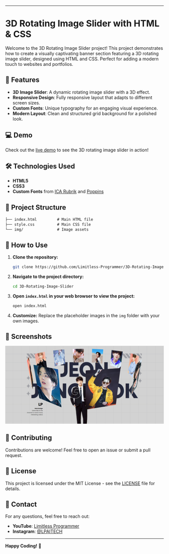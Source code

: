 
---

# 3D Rotating Image Slider with HTML & CSS

Welcome to the 3D Rotating Image Slider project! This project demonstrates how to create a visually captivating banner section featuring a 3D rotating image slider, designed using HTML and CSS. Perfect for adding a modern touch to websites and portfolios.

## 🚀 Features

- **3D Image Slider**: A dynamic rotating image slider with a 3D effect.
- **Responsive Design**: Fully responsive layout that adapts to different screen sizes.
- **Custom Fonts**: Unique typography for an engaging visual experience.
- **Modern Layout**: Clean and structured grid background for a polished look.

## 💻 Demo

Check out the [live demo](#3d-rotating-image-slider) to see the 3D rotating image slider in action!

## 🛠️ Technologies Used

- **HTML5**
- **CSS3**
- **Custom Fonts** from [ICA Rubrik](https://fonts.cdnfonts.com/css/ica-rubrik-black) and [Poppins](https://fonts.cdnfonts.com/css/poppins)

## 📂 Project Structure

```plaintext
├── index.html         # Main HTML file
├── style.css          # Main CSS file
└── img/               # Image assets
```

## 🎨 How to Use

1. **Clone the repository:**

   ```bash
   git clone https://github.com/Limitless-Programmer/3D-Rotating-Image-Slider.git
   ```

2. **Navigate to the project directory:**

   ```bash
   cd 3D-Rotating-Image-Slider
   ```

3. **Open `index.html` in your web browser to view the project:**

   ```bash
   open index.html
   ```

4. **Customize:** Replace the placeholder images in the `img` folder with your own images.

## 📸 Screenshots

![Screenshot](IMAGE.png)

## 🤝 Contributing

Contributions are welcome! Feel free to open an issue or submit a pull request.

## 📄 License

This project is licensed under the MIT License - see the [LICENSE](LICENSE) file for details.

## 📧 Contact

For any questions, feel free to reach out:

- **YouTube**: [Limitless Programmer](https://www.youtube.com/@LimitlessProgrammer)
- **Instagram**: [@LPAITECH](https://www.instagram.com/lpaitech)

---

**Happy Coding!** 🎉


